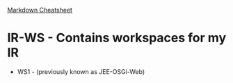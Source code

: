 [Markdown Cheatsheet](https://github.com/adam-p/markdown-here/wiki/Markdown-Cheatsheet)

IR-WS - Contains workspaces for my IR
=====================================

* WS1 - (previously known as JEE-OSGi-Web)


